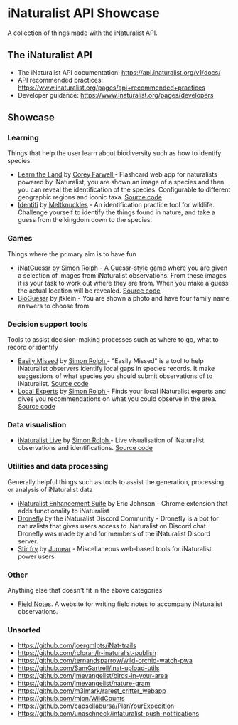 # iNaturalist API Showcase

A collection of things made with the iNaturalist API.

## The iNaturalist API

 * The iNaturalist API documentation: https://api.inaturalist.org/v1/docs/
 * API recommended practices: https://www.inaturalist.org/pages/api+recommended+practices
 * Developer guidance: https://www.inaturalist.org/pages/developers

## Showcase

### Learning

Things that help the user learn about biodiversity such as how to identify species.

 * [Learn the Land](https://learnthe.land/) by [Corey Farwell
](https://github.com/frewsxcv) - Flashcard web app for naturalists powered by iNaturalist, you are shown an image of a species and then you can reveal the identification of the species. Configurable to different geographic regions and iconic taxa. [Source code](https://github.com/frewsxcv/learnthe.land) 
 * [Identifi](https://identifi.life/) by [Meltknuckles](https://bsky.app/profile/meltknuckles.bsky.social) - An identification practice tool for wildlife. Challenge yourself to identify the things found in nature, and take a guess from the kingdom down to the species.

### Games

Things where the primary aim is to have fun

 * [iNatGuessr](https://simonrolph.github.io/iNatGuessr/) by [Simon Rolph
](https://github.com/simonrolph) - A Guessr-style game where you are given a selection of images from iNaturalist observations. From these images it is your task to work out where they are from. When you make a guess the actual location will be revealed. [Source code](https://github.com/simonrolph/inatguessr)
* [BioGuessr](https://www.bioguessr.com/) by jtklein - You are shown a photo and have four family name answers to choose from.

### Decision support tools

Tools to assist decision-making processes such as where to go, what to record or identify

 * [Easily Missed](https://simonrolph.github.io/easily_missed/) by [Simon Rolph
](https://github.com/simonrolph) - "Easily Missed" is a tool to help iNaturalist observers identify local gaps in species records. It make suggestions of what species you should submit observations of to iNaturalist. [Source code](https://github.com/simonrolph/easily_missed)
 * [Local Experts](https://simonrolph.github.io/inat_experts/) by [Simon Rolph
](https://github.com/simonrolph) - Finds your local iNaturalist experts and gives you recommendations on what you could observe in the area. [Source code](https://github.com/simonrolph/inat_experts) 

### Data visualistion

 * [iNaturalist Live](https://github.com/simonrolph/inatcounter) by [Simon Rolph
](https://github.com/simonrolph) - Live visualisation of iNaturalist observations and identifications. [Source code](https://github.com/simonrolph/inatcounter)

### Utilities and data processing

Generally helpful things such as tools to assist the generation, processing or analysis of iNaturalist data

 * [iNaturalist Enhancement Suite](https://chromewebstore.google.com/detail/inaturalist-enhancement-s/hdnjehcihcpjphgbkagjobenejgldnah) by Eric Johnson - Chrome extension that adds functionality to iNaturalist
 * [Dronefly](https://github.com/dronefly-garden/dronefly) by the iNaturalist Discord Community - Dronefly is a bot for naturalists that gives users access to iNaturalist on Discord chat. Dronefly was made by and for members of the iNaturalist Discord server.
 * [Stir fry](https://github.com/jumear/stirfry) by [Jumear](https://github.com/jumear) - Miscellaneous web-based tools for iNaturalist power users

### Other

Anything else that doesn't fit in the above categories

 * [Field Notes](https://ifieldnotes.org/). A website for writing field notes to accompany iNaturalist observations.

### Unsorted

 * https://github.com/joergmlpts/iNat-trails
 * https://github.com/rcloran/lr-inaturalist-publish
 * https://github.com/ternandsparrow/wild-orchid-watch-pwa
 * https://github.com/SamGartrell/inat-upload-utils
 * https://github.com/jmevangelist/birds-in-your-area
 * https://github.com/jmevangelist/nature-gram
 * https://github.com/m3lmark/rarest_critter_webapp
 * https://github.com/mjon/WildCounts
 * https://github.com/capsellabursa/PlanYourExpedition
 * https://github.com/unaschneck/intaturalist-push-notifications
